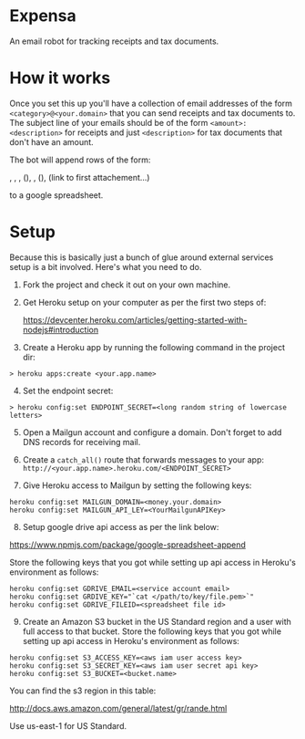 # Expensa

An email robot for tracking receipts and tax documents.

# How it works

Once you set this up you'll have a collection of email addresses of the form
`<category>@<your.domain>` that you can send receipts and tax documents
to. The subject line of your emails should be of the form `<amount>: <description>`
for receipts and just `<description>` for tax documents that don't have an amount.

The bot will append rows of the form:

<date>, <sender email>, <category>, (<amount>), <description>, (<link to body>), (link to first attachement...)

to a google spreadsheet.

# Setup

Because this is basically just a bunch of glue around external services setup is
a bit involved. Here's what you need to do.

1. Fork the project and check it out on your own machine.

2. Get Heroku setup on your computer as per the first two steps of:

   https://devcenter.heroku.com/articles/getting-started-with-nodejs#introduction

3. Create a Heroku app by running the following command in the project dir:

```
> heroku apps:create <your.app.name>
```

4. Set the endpoint secret:

```
> heroku config:set ENDPOINT_SECRET=<long random string of lowercase letters>
```

5. Open a Mailgun account and configure a domain. Don't forget to add DNS records
for receiving mail.

6. Create a `catch_all()` route that forwards messages to your app:
`http://<your.app.name>.heroku.com/<ENDPOINT_SECRET>`

7. Give Heroku access to Mailgun by setting the following keys:

```
heroku config:set MAILGUN_DOMAIN=<money.your.domain>
heroku config:set MAILGUN_API_LEY=<YourMailgunAPIKey>
```

8. Setup google drive api access as per the link below:

https://www.npmjs.com/package/google-spreadsheet-append

Store the following keys that you got while setting up api access in Heroku's
environment as follows:
```
heroku config:set GDRIVE_EMAIL=<service account email>
heroku config:set GRDIVE_KEY="`cat </path/to/key/file.pem>`"
heroku config:set GDRIVE_FILEID=<spreadsheet file id>
```

9. Create an Amazon S3 bucket in the US Standard region and a user with full
access to that bucket. Store the following keys that you got while setting up
api access in Heroku's environment as follows:
```
heroku config:set S3_ACCESS_KEY=<aws iam user access key>
heroku config:set S3_SECRET_KEY=<aws iam user secret api key>
heroku config:set S3_BUCKET=<bucket.name>
```
You can find the s3 region in this table:

http://docs.aws.amazon.com/general/latest/gr/rande.html

Use us-east-1 for US Standard.

